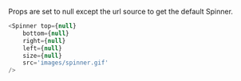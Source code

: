 Props are set to null except the url source to get the default Spinner.

```javascript
<Spinner top={null}
    bottom={null}
    right={null}
    left={null}
    size={null}
    src='images/spinner.gif'
/>
```